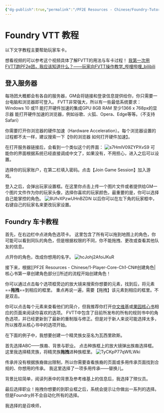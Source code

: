 ```yaml
---
{"dg-publish":true,"permalink":"/PF2E Resources - Chinese/Foundry-Tutorial-CN/","title":"Foundry中文教程","tags":["中文"],"noteIcon":"","updated":"2024-01-20T00:55:49.454-08:00"}
---
```


# Foundry VTT 教程
以下文字教程主要帮助玩家车卡。

想看视频的可以参考这个视频具体了解FVTT的用法与车卡过程！
[我第一次用FVTT跑PF2e团，我应该知道什么？——玩家向FVTT操作教学_哔哩哔哩_bilibili](https://www.bilibili.com/video/BV1wg4y1p7JU/?spm_id_from=333.337.search-card.all.click&vd_source=61c4bbc7ba7aef455d6edcd014eeb09f)


## 登入服务器
每场团大概都会有各自的服务器，GM会将链接和登录信息提供给你，你只需要一台电脑和浏览器即可登入。
FVTT非常强大，所以有一些最低系统要求：
Windows 10 或11
能打开硬件加速的集成GPU
8GB RAM
至少1366 x 768px的显示器
能打开硬件加速的浏览器，例如谷歌、火狐、Opera、Edge等等。（不支持Safari）

你需要打开你浏览器的硬件加速（Hardware Acceleration）。每个浏览器设置的过程都不太一样，建议搜索一下【你的浏览器 如何打开硬件加速】。


在打开服务器链接后，会看到一个类似这个的界面：
![s7HmlV09ZYPXvS9](https://i.imgur.com/vN81CX3.jpeg)
可能你的界面根据系统已经直接调成中文了，如果没有，不用担心，进入之后可以设置。

选择你的玩家账户，在第二栏填入密码。点击【Join Game Session】加入游戏。

登入之后，会弹出玩家设置框。在这里你点击上传一个图片文件或者提供给GM一个图片文件作为你的玩家头像，选择你喜欢的玩家颜色，最重要的是，你可以选择自己能掌控的角色。 
![8UfvXPzwUHnBZDN](https://i.imgur.com/OoJMjiE.png)
以后你可以在左下角的玩家框中，右键自己的玩家名来更改玩家设置。


## Foundry 车卡教程

首先，在右边栏中点进角色选项卡。
这里包含了所有可以拖到地图上的角色，你可能可以看到同队的角色，但是根据权限的不同，你不能拖拽、更改或查看其他队友的信息。

点开你的角色，改成你想用的名字。
![hcJohj2AfoiJKuR](https://i.imgur.com/wfuaLud.png)


接下来，根据[[PF2E Resources - Chinese/1-Player-Core-Ch1-CN#创建角色\|核心书第一章创建角色部分]]所述的流程开始创建角色！

你可以通过点击每个选项框旁边的放大镜来搜索你想要的元素，找到后，将元素==**拖拽**==到相应的框里。
重点再说一遍，需要【拖拽】该元素到相应的框里。不是双击。

你可以点击每个元素来查看他们的简介，但我推荐你打开[中文维基](https://pf2.huijiwiki.com/wiki/%E9%A6%96%E9%A1%B5)或[果园核心书](http://bbs.goddessfantasy.net/bbs/index.php?topic=144034.0)相应的页面来阅读你喜欢的选项。
FVTT中包含了目前所发布的所有的规则书中的角色选项，并已经更新到了最新的重制版与修正。但是对于新人来说可能选择太多，所以推荐从核心书中的选项开始。

在下面的例子中，我想要创建一个精灵族女巫名为瓦西里欧斯。

首先选择ABC——族裔、背景与职业。
点击种族框上的放大镜弹出族裔选择框。这里我选择精灵族，将精灵族**拖拽**进种族框里。
![TyCKpP77qWfLWki](https://i.imgur.com/R2Cz9xi.png)

传承并没有根据族裔做出限制，所以你需要查看族裔的页面或多用传承页面找到合规的、你想用的传承。
我这里选择了一项多用传承——替换儿。

背景比较简单，阅读列表中的背景及参考维基上的信息后，我选择了殡仪员。

最后选择职业！拖拽你想要的到职业框之后，系统会提示让你做出一系列的选择。
但是Foundry并不会自动化所有的选择。

我选择的是召唤师，
